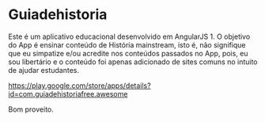 # Guiadehistoria

Este é um aplicativo educacional desenvolvido em AngularJS 1.
O objetivo do App é ensinar conteúdo de História mainstream, isto é, não signifique que eu simpatize e/ou acredite nos conteúdos passados no App, pois, eu sou libertário e o conteúdo foi apenas adicionado de sites comuns no intuito de ajudar estudantes.

https://play.google.com/store/apps/details?id=com.guiadehistoriafree.awesome

Bom proveito.
